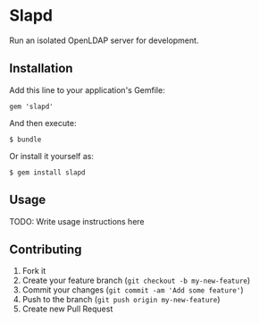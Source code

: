 # Slapd

Run an isolated OpenLDAP server for development.

## Installation

Add this line to your application's Gemfile:

    gem 'slapd'

And then execute:

    $ bundle

Or install it yourself as:

    $ gem install slapd

## Usage

TODO: Write usage instructions here

## Contributing

1. Fork it
2. Create your feature branch (`git checkout -b my-new-feature`)
3. Commit your changes (`git commit -am 'Add some feature'`)
4. Push to the branch (`git push origin my-new-feature`)
5. Create new Pull Request
